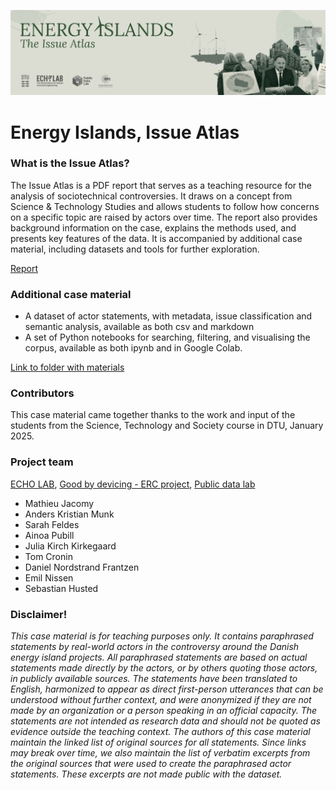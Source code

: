 ![Cover](./Readme_cover.png)

# Energy Islands, Issue Atlas

### What is the Issue Atlas? 

The Issue Atlas is a PDF report that serves as a teaching resource for the analysis of sociotechnical controversies. It draws on a concept from Science & Technology Studies and allows students to follow how concerns on a specific topic are raised by actors over time. The report also provides background information on the case, explains the methods used, and presents key features of the data. It is accompanied by additional case material, including datasets and tools for further exploration.

[Report](https://echolab-dtu.github.io/web/)


### Additional case material 

- A dataset of actor statements, with metadata, issue classification and semantic analysis, available as both csv and markdown
- A set of Python notebooks for searching, filtering, and visualising the corpus, available as both ipynb and in Google Colab.

[Link to folder with materials](https://drive.google.com/drive/folders/19hZb6YMqiNfNoDT3qz6LmUCO5PHX8tXH)


### Contributors

This case material came together thanks to the work and input of the students from the Science, Technology and Society course in DTU, January 2025.

### Project team

[ECHO LAB](https://echolab-dtu.github.io/web/), [Good by devicing - ERC project](https://www.good-by-devicing.org/), [Public data lab](https://publicdatalab.org/)


- Mathieu Jacomy
- Anders Kristian Munk
- Sarah Feldes
- Ainoa Pubill
- Julia Kirch Kirkegaard
- Tom Cronin
- Daniel Nordstrand Frantzen
- Emil Nissen
- Sebastian Husted


### Disclaimer! 

_This case material is for teaching purposes only. It contains paraphrased statements by real-world actors in the controversy around the Danish energy island projects. All paraphrased statements are based on actual statements made directly by the actors, or by others quoting those actors, in publicly available sources. The statements have been translated to English, harmonized to appear as direct first-person utterances that can be understood without further context, and were anonymized if they are not made by an organization or a person speaking in an official capacity. The statements are not intended as research data and should not be quoted as evidence outside the teaching context. The authors of this case material maintain the linked list of original sources for all statements. Since links may break over time, we also maintain the list of verbatim excerpts from the original sources that were used to create the paraphrased actor statements. These excerpts are not made public with the dataset._


